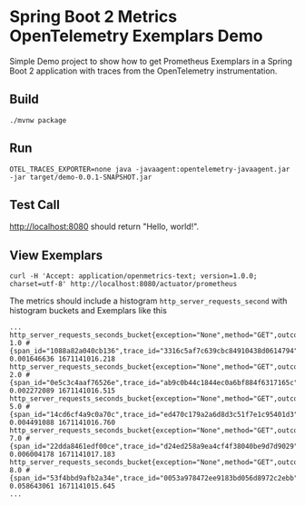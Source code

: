 # Spring Boot 2 Metrics OpenTelemetry Exemplars Demo

Simple Demo project to show how to get Prometheus Exemplars in a Spring Boot 2 application with traces from the OpenTelemetry instrumentation.

## Build

```
./mvnw package
```

## Run

```
OTEL_TRACES_EXPORTER=none java -javaagent:opentelemetry-javaagent.jar -jar target/demo-0.0.1-SNAPSHOT.jar
```

## Test Call

[http://localhost:8080](http://localhost:8080) should return "Hello, world!".

## View Exemplars

```
curl -H 'Accept: application/openmetrics-text; version=1.0.0; charset=utf-8' http://localhost:8080/actuator/prometheus
```


The metrics should include a histogram `http_server_requests_second` with histogram buckets and Exemplars like this

```
...
http_server_requests_seconds_bucket{exception="None",method="GET",outcome="SUCCESS",status="200",uri="/",le="0.001747626"} 1.0 # {span_id="1088a82a040cb136",trace_id="3316c5af7c639cbc84910438d0614794"} 0.001646636 1671141016.218
http_server_requests_seconds_bucket{exception="None",method="GET",outcome="SUCCESS",status="200",uri="/",le="0.002446676"} 2.0 # {span_id="0e5c3c4aaf76526e",trace_id="ab9c0b44c1844ec0a6bf884f6317165c"} 0.002272089 1671141016.515
http_server_requests_seconds_bucket{exception="None",method="GET",outcome="SUCCESS",status="200",uri="/",le="0.005592405"} 5.0 # {span_id="14cd6cf4a9c0a70c",trace_id="ed470c179a2a6d8d3c51f7e1c95401d3"} 0.004491088 1671141016.760
http_server_requests_seconds_bucket{exception="None",method="GET",outcome="SUCCESS",status="200",uri="/",le="0.006990506"} 7.0 # {span_id="22dda8461edf00ce",trace_id="d24ed258a9ea4cf4f38040be9d7d9029"} 0.006004178 1671141017.183
http_server_requests_seconds_bucket{exception="None",method="GET",outcome="SUCCESS",status="200",uri="/",le="0.061516456"} 8.0 # {span_id="53f4bbd9afb2a34e",trace_id="0053a978472ee9183bd056d8972c2ebb"} 0.058643061 1671141015.645
...
```
